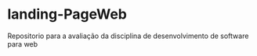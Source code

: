 # landing-PageWeb
Repositorio para a avaliação da disciplina de desenvolvimento de software para web
